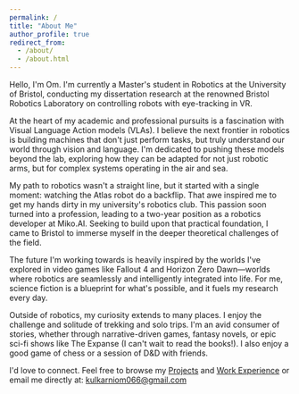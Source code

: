 ```yaml
---
permalink: /
title: "About Me"
author_profile: true
redirect_from: 
  - /about/
  - /about.html
---
```


Hello, I'm Om. I'm currently a Master's student in Robotics at the University of Bristol, conducting my dissertation research at the renowned Bristol Robotics Laboratory on controlling robots with eye-tracking in VR.

At the heart of my academic and professional pursuits is a fascination with Visual Language Action models (VLAs). I believe the next frontier in robotics is building machines that don't just perform tasks, but truly understand our world through vision and language. I'm dedicated to pushing these models beyond the lab, exploring how they can be adapted for not just robotic arms, but for complex systems operating in the air and sea.

My path to robotics wasn't a straight line, but it started with a single moment: watching the Atlas robot do a backflip. That awe inspired me to get my hands dirty in my university's robotics club. This passion soon turned into a profession, leading to a two-year position as a robotics developer at Miko.AI. Seeking to build upon that practical foundation, I came to Bristol to immerse myself in the deeper theoretical challenges of the field.

The future I'm working towards is heavily inspired by the worlds I've explored in video games like Fallout 4 and Horizon Zero Dawn—worlds where robotics are seamlessly and intelligently integrated into life. For me, science fiction is a blueprint for what's possible, and it fuels my research every day.

Outside of robotics, my curiosity extends to many places. I enjoy the challenge and solitude of trekking and solo trips. I'm an avid consumer of stories, whether through narrative-driven games, fantasy novels, or epic sci-fi shows like The Expanse (I can't wait to read the books!). I also enjoy a good game of chess or a session of D&D with friends.

I'd love to connect. Feel free to browse my [Projects](/projects/) and [Work Experience](/work-experience/) or email me directly at: [kulkarniom066@gmail.com](mailto:kulkarniom066@gmail.com)
